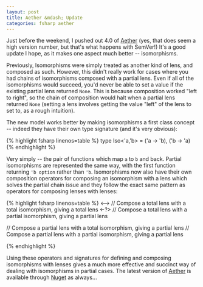 ```yaml
---
layout: post
title: Aether &mdash; Update
categories: fsharp aether
---
```


Just before the weekend, I pushed out 4.0 of [Aether][aether] (yes, that does seem a high version number, but that's what happens with SemVer!) It's a good update I hope, as it makes one aspect much better -- isomorphisms.

Previously, Isomorphisms were simply treated as another kind of lens, and composed as such. However, this didn't really work for cases where you had chains of isomorphisms composed with a partial lens. Even if all of the isomorphisms would succeed, you'd never be able to set a value if the existing partial lens returned `None`. This is because composition worked "left to right", so the chain of composition would halt when a partial lens returned `None` (setting a lens involves getting the value "left" of the lens to set to, as a rough intuition).

The new model works better by making isomorphisms a first class concept -- indeed they have their own type signature (and it's very obvious):

{% highlight fsharp linenos=table %}
type Iso<'a,'b> = ('a -> 'b), ('b -> 'a)
{% endhighlight %}

Very simply -- the pair of functions which map `a` to `b` and back. Partial isomorphisms are represented the same way, with the first function returning `'b option` rather than `'b`. Isomorphisms now also have their own composition operators for composing an isomorphism with a lens which solves the partial chain issue and they follow the exact same pattern as operators for composing lenses with lenses:

{% highlight fsharp linenos=table %}
<--> // Compose a total lens with a total isomorphism, giving a total lens
<-?> // Compose a total lens with a partial isomorphism, giving a partial lens
<?-> // Compose a partial lens with a total isomorphism, giving a partial lens
<??> // Compose a partial lens with a partial isomorphism, giving a partial lens
{% endhighlight %}

Using these operators and signatures for defining and composing isomorphisms with lenses gives a much more effective and succinct way of dealing with isomorphisms in partial cases. The latest version of [Aether][aether] is available through [Nuget][aether-nuget] as always...

[aether]: https://github.com/xyncro/aether
[aether-nuget]: https://www.nuget.org/packages/Aether
